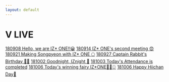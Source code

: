 ```yaml
---
layout: default
---
```

<h1>V LIVE</h1>
<a target="_blank" href="https://www.vlive.tv/video/88099">180908 Hello, we are IZ* ONE!!😀</a>
<a target="_blank" href="https://www.vlive.tv/video/89022">180914 IZ* ONE's second meeting 😍</a>
<a target="_blank" href="https://www.vlive.tv/video/90003">180921 Making Songpyeon with IZ* ONE 🌕</a>
<a target="_blank" href="https://www.google.com/url?q=https://www.vlive.tv/video/90638">180927 Captain Rabbit's Birthday 🐰🎂</a>
<a target="_blank" href="https://www.vlive.tv/video/92085">181002 Goodnight, IZnight 🌙</a>
<a target="_blank" href="https://www.vlive.tv/video/92128">181003 Today's Attendance is completed</a>
<a target="_blank" href="https://www.vlive.tv/video/92604">181006 Today's winning fairy IZ*ONE🧚‍♀️⚾️</a>
<a target="_blank" href="https://www.vlive.tv/video/92635">181006 Happy Hiichan Day🍓	
